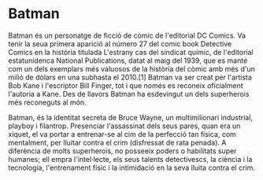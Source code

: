 # Batman

Batman és un personatge de ficció de còmic de l'editorial DC Comics. Va tenir la seua primera aparició al número 27 del comic book Detective Comics en la història titulada L'estrany cas del sindicat químic, de l'editorial estatunidenca National Publications, datat al maig del 1939, que es manté com un dels exemplars més valuosos de la història del còmic amb més d'un milió de dòlars en una subhasta el 2010.[1] Batman va ser creat per l'artista Bob Kane i l'escriptor Bill Finger, tot i que només es reconeix oficialment l'autoria a Kane. Des de llavors Batman ha esdevingut un dels superherois més reconeguts al món.

Batman, és la identitat secreta de Bruce Wayne, un multimilionari industrial, playboy i filantrop. Presenciar l'assassinat dels seus pares, quan era un xiquet, el va portar a entrenar-se al cim de la perfecció tan física, com mentalment, per lluitar contra el crim (disfressat de rata penada). A diferència de molts superherois, no posseeix poders o habilitats super humanes; ell empra l'intel·lecte, els seus talents detectivescs, la ciència i la tecnologia, l'entrenament físic i la intimidació en la seva lluita contra el crim.
